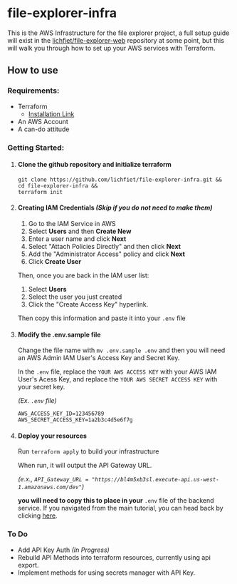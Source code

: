 # file-explorer-infra

This is the AWS Infrastructure for the file explorer project, a full setup guide will exist in the [lichfiet/file-explorer-web](https://github.com/lichfiet/file-explorer-web) repository at some point, but this will walk you through how to set up your AWS services with Terraform.

## How to use

### Requirements:

- Terraform
  - [Installation Link](https://developer.hashicorp.com/terraform/tutorials/aws-get-started/install-cli) 
- An AWS Account
- A can-do attitude

### Getting Started:

1. #### Clone the github repository and initialize terraform

    ```
    git clone https://github.com/lichfiet/file-explorer-infra.git &&
    cd file-explorer-infra &&
    terraform init
    ```

2. #### Creating IAM Credentials *(Skip if you do not need to make them)*

    1. Go to the IAM Service in AWS
    2. Select **Users** and then **Create New**
    3. Enter a user name and click **Next**
    4. Select "Attach Policies Directly" and then click **Next**
    5. Add the "Administrator Access" policy and click **Next**
    6. Click **Create User**

    Then, once you are back in the IAM user list:
    
    1. Select **Users**
    2. Select the user you just created
    3. Click the "Create Access Key" hyperlink.

    Then copy this information and paste it into your `.env` file

3. #### Modify the .env.sample file

    Change the file name with `mv .env.sample .env` and then you will need an AWS Admin IAM User's Access Key and Secret Key.
    
    In the `.env` file, replace the `YOUR AWS ACCESS KEY` with your AWS IAM User's Acess Key, and replace the `YOUR AWS SECRET ACCESS KEY` with your secret key.

    *(Ex. `.env` file)*
    ```
    AWS_ACCESS_KEY_ID=123456789
    AWS_SECRET_ACCESS_KEY=1a2b3c4d5e6f7g
    ```

4. #### Deploy your resources

    Run `terraform apply` to build your infrastructure

    When run, it will output the API Gateway URL.
    
    *(e.x., `API_Gateway_URL = "https://bl4m5xb3sl.execute-api.us-west-1.amazonaws.com/dev"`)*

    **you will need to copy this to place in your** `.env` file of the backend service. If you navigated from the main tutorial, you can head back by clicking [here](https://https://github.com/lichfiet/file-explorer-web).


### To Do
- Add API Key Auth *(In Progress)*
- Rebuild API Methods into terraform resources, currently using api export.
- Implement methods for using secrets manager with API Key.